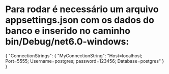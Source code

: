 # Para rodar é necessário um arquivo appsettings.json com os dados do banco e inserido no caminho bin/Debug/net6.0-windows:
{
  "ConnectionStrings": {
    "MyConnectionString": "Host=localhost; Port=5555; Username=postgres; password=123456; Database=postgres"
  }
}
